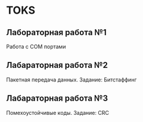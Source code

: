 # TOKS

## Лабораторная работа №1
Работа с COM портами

## Лабараторная работа №2
Пакетная передача данных. Задание: Битстаффинг

## Лабараторная работа №3
Помехоустойчивые коды. Задание: CRC
